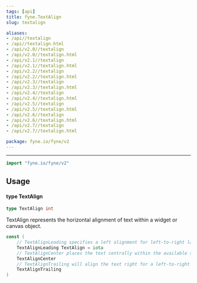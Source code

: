 ```yaml
---
tags: [api]
title: fyne.TextAlign
slug: textalign

aliases:
- /api//textalign
- /api//textalign.html
- /api/v2.0//textalign
- /api/v2.0//textalign.html
- /api/v2.1//textalign
- /api/v2.1//textalign.html
- /api/v2.2//textalign
- /api/v2.2//textalign.html
- /api/v2.3//textalign
- /api/v2.3//textalign.html
- /api/v2.4//textalign
- /api/v2.4//textalign.html
- /api/v2.5//textalign
- /api/v2.5//textalign.html
- /api/v2.6//textalign
- /api/v2.6//textalign.html
- /api/v2.7//textalign
- /api/v2.7//textalign.html

package: fyne.io/fyne/v2
---
```



---
```go
import "fyne.io/fyne/v2"
```

## Usage

#### type TextAlign

```go
type TextAlign int
```

TextAlign represents the horizontal alignment of text within a widget or canvas object.

```go
const (
	// TextAlignLeading specifies a left alignment for left-to-right languages.
	TextAlignLeading TextAlign = iota
	// TextAlignCenter places the text centrally within the available space.
	TextAlignCenter
	// TextAlignTrailing will align the text right for a left-to-right language.
	TextAlignTrailing
)
```
